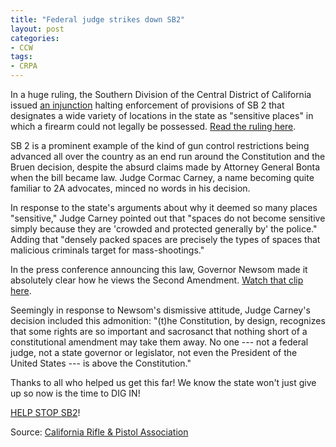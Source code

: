```yaml
---
title: "Federal judge strikes down SB2"
layout: post
categories:
- CCW
tags:
- CRPA
---
```


In a huge ruling, the Southern Division of the Central District of California issued [an injunction](https://www.trigger-treat.com/20231220-may-v-bonta/index.html) halting enforcement of provisions of SB 2 that designates a wide variety of locations in the state as "sensitive places" in which a firearm could not legally be possessed. [Read the ruling here](https://www.trigger-treat.com/20231220-may-v-bonta/index.html).

SB 2 is a prominent example of the kind of gun control restrictions being advanced all over the country as an end run around the Constitution and the Bruen decision, despite the absurd claims made by Attorney General Bonta when the bill became law. Judge Cormac Carney, a name becoming quite familiar to 2A advocates, minced no words in his decision.

In response to the state's arguments about why it deemed so many places "sensitive," Judge Carney pointed out that "spaces do not become sensitive simply because they are 'crowded and protected generally by' the police." Adding that "densely packed spaces are precisely the types of spaces that malicious criminals target for mass-shootings."

In the press conference announcing this law, Governor Newsom made it absolutely clear how he views the Second Amendment. [Watch that clip here](https://crpa.org/wp-content/uploads/2023/12/Newsom-Right.mp4).

Seemingly in response to Newsom's dismissive attitude, Judge Carney's decision included this admonition: "(t)he Constitution, by design, recognizes that some rights are so important and sacrosanct that nothing short of a constitutional amendment may take them away. No one --- not a federal judge, not a state governor or legislator, not even the President of the United States --- is above the Constitution."

Thanks to all who helped us get this far! We know the state won't just give up so now is the time to DIG IN!

[HELP STOP SB2](https://donorbox.org/stopsb2)!

Source: [California Rifle & Pistol Association](https://crpa.org)
